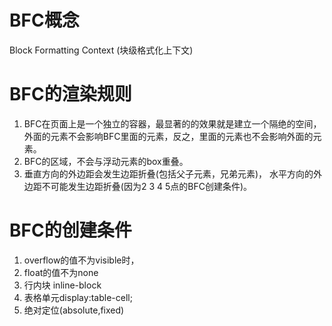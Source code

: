 # BFC概念
Block Formatting Context (块级格式化上下文)

# BFC的渲染规则
1. BFC在页面上是一个独立的容器，最显著的的效果就是建立一个隔绝的空间，
外面的元素不会影响BFC里面的元素，反之，里面的元素也不会影响外面的元素。
2. BFC的区域，不会与浮动元素的box重叠。
3. 垂直方向的外边距会发生边距折叠(包括父子元素，兄弟元素)，
水平方向的外边距不可能发生边距折叠(因为2 3 4 5点的BFC创建条件)。

# BFC的创建条件
1. overflow的值不为visible时，
2. float的值不为none
3. 行内块 inline-block
4. 表格单元display:table-cell;
5. 绝对定位(absolute,fixed)


